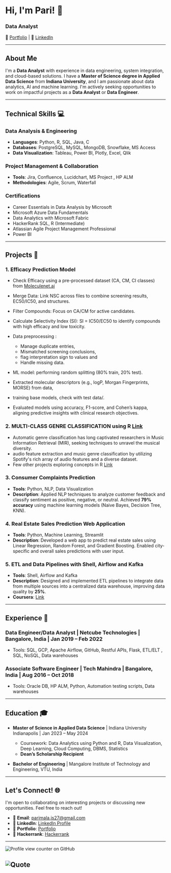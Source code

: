 # Hi, I'm Pari! 👋


### Data Analyst
🔗 [Portfolio](https://rimapala.my.canva.site/) | 🔗 [LinkedIn](https://www.linkedin.com/in/parimala-anja/) 

---

## About Me
I'm a **Data Analyst** with experience in data engineering, system integration, and cloud-based solutions. I have a **Master of Science degree in Applied Data Science** from **Indiana University**, and I am passionate about data analytics, AI and machine learning. 
I'm actively seeking opportunities to work on impactful projects as a **Data Analyst** or **Data Engineer**.  

---

## Technical Skills 💻

### Data Analysis & Engineering
- **Languages**: Python, R, SQL, Java, C  
- **Databases**: PostgreSQL, MySQL, MongoDB, Snowflake, MS Access  
- **Data Visualization**: Tableau, Power BI, Plotly, Excel, Qlik 

### Project Management & Collaboration
- **Tools**: Jira, Confluence, Lucidchart, MS Project  , HP ALM
- **Methodologies**: Agile, Scrum, Waterfall  

### Certifications
- Career Essentials in Data Analysis by Microsoft  
- Microsoft Azure Data Fundamentals  
- Data Analytics with Microsoft Fabric  
- HackerRank SQL, R (Intermediate)  
- Atlassian Agile Project Management Professional
- Power BI

---

## Projects 🚀

### 1. Efficacy Prediction Model 
- Check Efficacy using a pre-processed dataset (CA, CM, CI classes) from [Moleculenet.ai](https://wiki.nci.nih.gov/spaces/NCIDTPdata/pages/158204006/AIDS+Antiviral+Screen+Data)
- Merge Data: Link NSC across files to combine screening results, EC50/IC50, and structures.
- Filter Compounds: Focus on CA/CM for active candidates.
- Calculate Selectivity Index (SI): SI = IC50/EC50 to identify compounds with high efficacy and low toxicity.
  
- Data preprocessing :
  - Manage duplicate entries,
  - Mismatched screening conclusions,
  - flag interpretation sign to values and
  - Handle missing data.
    
- ML model: performing random splitting (80% train, 20% test). 
- Extracted molecular descriptors (e.g., logP, Morgan Fingerprints, MORSE) from data, 
- training base models, check with test data/.
- Evaluated models using accuracy, F1-score, and Cohen’s kappa, aligning predictive insights with clinical research 
objectives. 

### 2. MULTI-CLASS GENRE CLASSIFICATION  using R [Link](https://github.com/pari1jay/Spotify-classification-R)
- Automatic genre classification has long captivated researchers in Music Information Retrieval (MIR), seeking techniques to unravel the musical diversity. 
- audio feature extraction and music genre classification by utilizing Spotify's rich array of audio features and a diverse dataset.
- Few other projects exploring concepts in R [Link](https://rpubs.com/Pari__)


### 3. Consumer Complaints Prediction
- **Tools**: Python, NLP, Data Visualization  
- **Description**: Applied NLP techniques to analyze customer feedback and classify sentiment as positive, negative, or neutral. Achieved **79% accuracy** using machine learning models (Naive Bayes, Decision Tree, KNN).  


### 4. Real Estate Sales Prediction Web Application
- **Tools**: Python, Machine Learning, Streamlit  
- **Description**: Developed a web app to predict real estate sales using Linear Regression, Random Forest, and Gradient Boosting. Enabled city-specific and overall sales predictions with user input.  
 

### 5. ETL and Data Pipelines with Shell, Airflow and Kafka
- **Tools**: Shell, Airflow and Kafka
- **Description**: Designed and implemented ETL pipelines to integrate data from multiple sources into a centralized data warehouse, improving data quality by **25%**.  
- **Coursera**: [Link](https://www.coursera.org/learn/etl-and-data-pipelines-shell-airflow-kafka/home/)

---

## Experience 💼

### Data Engineer/Data Analyst | Netcube Technologies | Bangalore, India | Jan 2019 – Feb 2022  
 - Tools: SQL, GCP,  Apache Airflow, GitHub, Restful APIs, Flask, ETL/ELT , SQL, NoSQL, Data warehouses
### Associate Software Engineer | Tech Mahindra | Bangalore, India | Aug 2016 – Oct 2018  
 - Tools: Oracle DB, HP ALM, Python, Automation testing scripts, Data warehouses

---

## Education 🎓
- **Master of Science in Applied Data Science** | Indiana University Indianapolis | Jan 2023 – May 2024  
  - Coursework: Data Analytics using Python and R, Data Visualization, Deep Learning, Cloud Computing, DBMS, Statistics  
  - **Dean’s Scholarship Recipient**  

- **Bachelor of Engineering** | Mangalore Institute of Technology and Engineering, VTU, India

---

## Let's Connect! 🌐
I'm open to collaborating on interesting projects or discussing new opportunities. Feel free to reach out!  
- 📧 **Email**: parimala.js27@gmail.com  
- 🔗 **LinkedIn**: [LinkedIn Profile](https://www.linkedin.com/in/parimala-anja/)  
- 🔗 **Portfolio**: [Portfolio](https://rimapala.my.canva.site/)
- 🔗 **Hackerrank**: [Hackerrank](https://www.hackerrank.com/profile/parimala_js27)

---
![Profile view counter on GitHub](https://komarev.com/ghpvc/?username=pari1jay&color=green)

![Quote](https://quotes-github-readme.vercel.app/api?type=horizontal&theme=radical)
---


